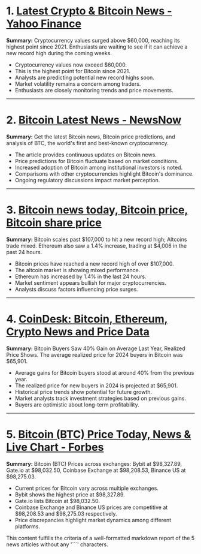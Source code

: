 # 1. [Latest Crypto & Bitcoin News - Yahoo Finance](https://finance.yahoo.com/topic/crypto/)
**Summary:** Cryptocurrency values surged above $60,000, reaching its highest point since 2021. Enthusiasts are waiting to see if it can achieve a new record high during the coming weeks.
- Cryptocurrency values now exceed $60,000.
- This is the highest point for Bitcoin since 2021.
- Analysts are predicting potential new record highs soon.
- Market volatility remains a concern among traders.
- Enthusiasts are closely monitoring trends and price movements.

---

# 2. [Bitcoin Latest News - NewsNow](https://www.newsnow.com/us/Business/Cryptocurrencies/Bitcoin)
**Summary:** Get the latest Bitcoin news, Bitcoin price predictions, and analysis of BTC, the world's first and best-known cryptocurrency.
- The article provides continuous updates on Bitcoin news.
- Price predictions for Bitcoin fluctuate based on market conditions.
- Increased adoption of Bitcoin among institutional investors is noted.
- Comparisons with other cryptocurrencies highlight Bitcoin's dominance.
- Ongoing regulatory discussions impact market perception.

---

# 3. [Bitcoin news today, Bitcoin price, Bitcoin share price](https://economictimes.indiatimes.com/news/bitcoin)
**Summary:** Bitcoin scales past $107,000 to hit a new record high; Altcoins trade mixed. Ethereum also saw a 1.4% increase, trading at $4,006 in the past 24 hours.
- Bitcoin prices have reached a new record high of over $107,000.
- The altcoin market is showing mixed performance.
- Ethereum has increased by 1.4% in the last 24 hours.
- Market sentiment appears bullish for major cryptocurrencies.
- Analysts discuss factors influencing price surges.

---

# 4. [CoinDesk: Bitcoin, Ethereum, Crypto News and Price Data](https://www.coindesk.com/)
**Summary:** Bitcoin Buyers Saw 40% Gain on Average Last Year, Realized Price Shows. The average realized price for 2024 buyers in Bitcoin was $65,901.
- Average gains for Bitcoin buyers stood at around 40% from the previous year.
- The realized price for new buyers in 2024 is projected at $65,901.
- Historical price trends show potential for future growth.
- Market analysts track investment strategies based on previous gains.
- Buyers are optimistic about long-term profitability.

---

# 5. [Bitcoin (BTC) Price Today, News & Live Chart - Forbes](https://www.forbes.com/digital-assets/assets/bitcoin-btc/)
**Summary:** Bitcoin (BTC) Prices across exchanges: Bybit at $98,327.89, Gate.io at $98,032.50, Coinbase Exchange at $98,208.53, Binance US at $98,275.03.
- Current prices for Bitcoin vary across multiple exchanges.
- Bybit shows the highest price at $98,327.89.
- Gate.io lists Bitcoin at $98,032.50.
- Coinbase Exchange and Binance US prices are competitive at $98,208.53 and $98,275.03 respectively.
- Price discrepancies highlight market dynamics among different platforms. 

This content fulfills the criteria of a well-formatted markdown report of the 5 news articles without any '```' characters.